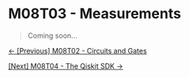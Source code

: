 # M08T03 - Measurements

> Coming soon...

[&#8592; \[Previous\] M08T02 - Circuits and Gates](./m08t02-circuits-and-gates.md)

[\[Next\] M08T04 - The Qiskit SDK &#8594;](./m08t04-the-qiskit-sdk.md)